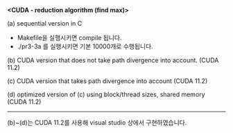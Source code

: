 **<CUDA - reduction algorithm (find max)>**

(a) sequential version in C <br>
- Makefile을 실행시키면 compile 됩니다.<br>
- ./pr3-3a 를 실행시키면 기본 10000개로 수행됩니다.

(b) CUDA version that does not take path divergence into account. (CUDA 11.2)

(c) CUDA version that takes path divergence into account (CUDA 11.2)

(d) optimized version of (c) using block/thread sizes, shared memory (CUDA 11.2)

---------------------------------------
(b)~(d)는 CUDA 11.2를 사용해 visual studio 상에서 구현하였습니다.
